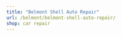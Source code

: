 ```yaml
---
title: "Belmont Shell Auto Repair"
url: /belmont/belmont-shell-auto-repair/
shop: car repair
---
```

